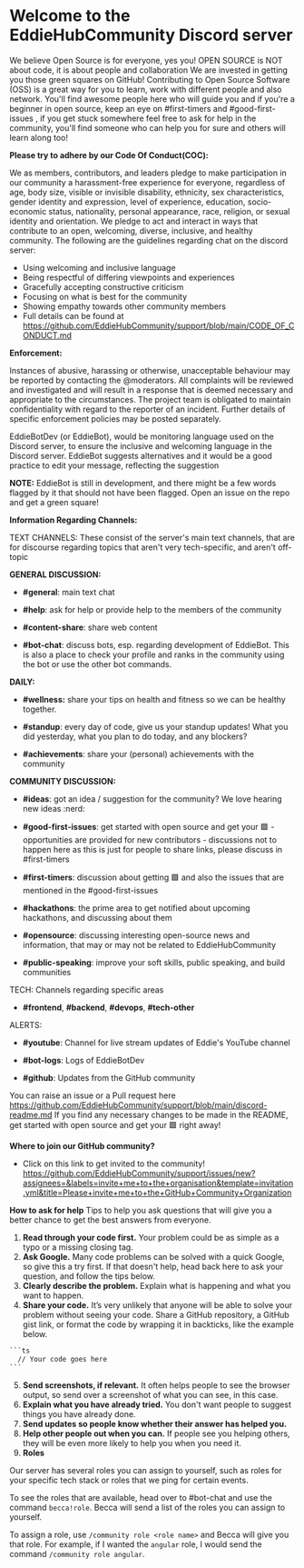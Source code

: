 # Welcome to the EddieHubCommunity Discord server

We believe Open Source is for everyone, yes you!
OPEN SOURCE is NOT about code, it is about people and collaboration
We are invested in getting you those green squares on GitHub! Contributing to Open Source Software (OSS) is a great way for you to learn, work with different people and also network. You'll find awesome people here who will guide you and if you're a beginner in open source, keep an eye on #first-timers and #good-first-issues , if you get stuck somewhere feel free to ask for help in the community, you'll find someone who can help you for sure and others will learn along too!

**Please try to adhere by our Code Of Conduct(COC):**

We as members, contributors, and leaders pledge to make participation in our
community a harassment-free experience for everyone, regardless of age, body
size, visible or invisible disability, ethnicity, sex characteristics, gender
identity and expression, level of experience, education, socio-economic status,
nationality, personal appearance, race, religion, or sexual identity
and orientation.
We pledge to act and interact in ways that contribute to an open, welcoming,
diverse, inclusive, and healthy community.
The following are the guidelines regarding chat on the discord server:

- Using welcoming and inclusive language
- Being respectful of differing viewpoints and experiences
- Gracefully accepting constructive criticism
- Focusing on what is best for the community
- Showing empathy towards other community members
- Full details can be found at <https://github.com/EddieHubCommunity/support/blob/main/CODE_OF_CONDUCT.md>

**Enforcement:**

Instances of abusive, harassing or otherwise, unacceptable behaviour may be reported by contacting the @moderators. All complaints will be reviewed and investigated and will result in a response that is deemed necessary and appropriate to the circumstances. The project team is obligated to maintain confidentiality with regard to the reporter of an incident. Further details of specific enforcement policies may be posted separately.

EddieBotDev (or EddieBot), would be monitoring language used on the Discord server, to ensure the inclusive and welcoming language in the Discord server. EddieBot suggests alternatives and it would be a good practice to edit your message, reflecting the suggestion

**NOTE:** EddieBot is still in development, and there might be a few words flagged by it that should not have been flagged. Open an issue on the repo and get a green square!

**Information Regarding Channels:**

TEXT CHANNELS: These consist of the server's main text channels, that are for discourse regarding topics that aren't very tech-specific, and aren't off-topic

**GENERAL DISCUSSION:**

- **#general**: main text chat

- **#help**: ask for help or provide help to the members of the community

- **#content-share**: share web content

- **#bot-chat**: discuss bots, esp. regarding development of EddieBot. This is also a place to check your profile and ranks in the community using the bot or use the other bot commands.

**DAILY:**

- **#wellness:** share your tips on health and fitness so we can be healthy together.

- **#standup**: every day of code, give us your standup updates! What you did yesterday, what you plan to do today, and any blockers?

- **#achievements**: share your (personal) achievements with the community

**COMMUNITY DISCUSSION:**

- **#ideas**: got an idea / suggestion for the community? We love hearing new ideas :nerd:

- **#good-first-issues**: get started with open source and get your :green_square: - opportunities are provided for new contributors - discussions not to happen here as this is just for people to share links, please discuss in #first-timers

- **#first-timers**: discussion about getting :green_square: and also the issues that are mentioned in the #good-first-issues

- **#hackathons**: the prime area to get notified about upcoming hackathons, and discussing about them

- **#opensource**: discussing interesting open-source news and information, that may or may not be related to EddieHubCommunity

- **#public-speaking**: improve your soft skills, public speaking, and build communities

TECH: Channels regarding specific areas

- **#frontend**, **#backend**, **#devops**, **#tech-other**

ALERTS:

- **#youtube**: Channel for live stream updates of Eddie's YouTube channel

- **#bot-logs**: Logs of EddieBotDev

- **#github**: Updates from the GitHub community

You can raise an issue or a Pull request here <https://github.com/EddieHubCommunity/support/blob/main/discord-readme.md> If you find any necessary changes to be made in the README, get started with open source and get your :green_square: right away!

**Where to join our GitHub community?**

- Click on this link to get invited to the community! https://github.com/EddieHubCommunity/support/issues/new?assignees=&labels=invite+me+to+the+organisation&template=invitation.yml&title=Please+invite+me+to+the+GitHub+Community+Organization

**How to ask for help**
Tips to help you ask questions that will give you a better chance to get the best answers from everyone.

1. **Read through your code first.** Your problem could be as simple as a typo or a missing closing tag.
2. **Ask Google.** Many code problems can be solved with a quick Google, so give this a try first. If that doesn't help, head back here to ask your question, and follow the tips below.
3. **Clearly describe the problem.** Explain what is happening and what you want to happen.
4. **Share your code.** It’s very unlikely that anyone will be able to solve your problem without seeing your code. Share a GitHub repository, a GitHub gist link, or format the code by wrapping it in backticks, like the example below.

````txt
```ts
  // Your code goes here
```
````

<!-- markdownlint-disable ol-prefix -->

5. **Send screenshots, if relevant.** It often helps people to see the browser output, so send over a screenshot of what you can see, in this case.
6. **Explain what you have already tried.** You don't want people to suggest things you have already done.
7. **Send updates so people know whether their answer has helped you.**
8. **Help other people out when you can.** If people see you helping others, they will be even more likely to help you when you need it.
9. **Roles**
<!--markdownlint-enable ol-prefix -->

Our server has several roles you can assign to yourself, such as roles for your specific tech stack or roles that we ping for certain events.

To see the roles that are available, head over to #bot-chat and use the command `becca!role`. Becca will send a list of the roles you can assign to yourself.

To assign a role, use `/community role <role name>` and Becca will give you that role. For example, if I wanted the `angular` role, I would send the command `/community role angular`.
